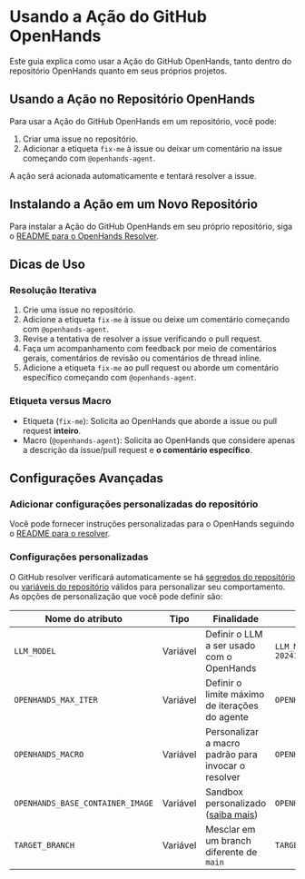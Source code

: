 # Usando a Ação do GitHub OpenHands

Este guia explica como usar a Ação do GitHub OpenHands, tanto dentro do repositório OpenHands quanto em seus próprios projetos.

## Usando a Ação no Repositório OpenHands

Para usar a Ação do GitHub OpenHands em um repositório, você pode:

1. Criar uma issue no repositório.
2. Adicionar a etiqueta `fix-me` à issue ou deixar um comentário na issue começando com `@openhands-agent`.

A ação será acionada automaticamente e tentará resolver a issue.

## Instalando a Ação em um Novo Repositório

Para instalar a Ação do GitHub OpenHands em seu próprio repositório, siga o [README para o OpenHands Resolver](https://github.com/All-Hands-AI/OpenHands/blob/main/openhands/resolver/README.md).

## Dicas de Uso

### Resolução Iterativa

1. Crie uma issue no repositório.
2. Adicione a etiqueta `fix-me` à issue ou deixe um comentário começando com `@openhands-agent`.
3. Revise a tentativa de resolver a issue verificando o pull request.
4. Faça um acompanhamento com feedback por meio de comentários gerais, comentários de revisão ou comentários de thread inline.
5. Adicione a etiqueta `fix-me` ao pull request ou aborde um comentário específico começando com `@openhands-agent`.

### Etiqueta versus Macro

- Etiqueta (`fix-me`): Solicita ao OpenHands que aborde a issue ou pull request **inteiro**.
- Macro (`@openhands-agent`): Solicita ao OpenHands que considere apenas a descrição da issue/pull request e **o comentário específico**.

## Configurações Avançadas

### Adicionar configurações personalizadas do repositório

Você pode fornecer instruções personalizadas para o OpenHands seguindo o [README para o resolver](https://github.com/All-Hands-AI/OpenHands/blob/main/openhands/resolver/README.md#providing-custom-instructions).

### Configurações personalizadas

O GitHub resolver verificará automaticamente se há [segredos do repositório](https://docs.github.com/en/actions/security-for-github-actions/security-guides/using-secrets-in-github-actions?tool=webui#creating-secrets-for-a-repository) ou [variáveis do repositório](https://docs.github.com/en/actions/writing-workflows/choosing-what-your-workflow-does/store-information-in-variables#creating-configuration-variables-for-a-repository) válidos para personalizar seu comportamento.
As opções de personalização que você pode definir são:

| **Nome do atributo**             | **Tipo** | **Finalidade**                                                                                       | **Exemplo**                                        |
| -------------------------------- | -------- | --------------------------------------------------------------------------------------------------- | -------------------------------------------------- |
| `LLM_MODEL`                      | Variável | Definir o LLM a ser usado com o OpenHands                                                           | `LLM_MODEL="anthropic/claude-3-5-sonnet-20241022"` |
| `OPENHANDS_MAX_ITER`             | Variável | Definir o limite máximo de iterações do agente                                                      | `OPENHANDS_MAX_ITER=10`                            |
| `OPENHANDS_MACRO`                | Variável | Personalizar a macro padrão para invocar o resolver                                                 | `OPENHANDS_MACRO=@resolveit`                       |
| `OPENHANDS_BASE_CONTAINER_IMAGE` | Variável | Sandbox personalizado ([saiba mais](https://docs.all-hands.dev/modules/usage/how-to/custom-sandbox-guide)) | `OPENHANDS_BASE_CONTAINER_IMAGE="custom_image"`    |
| `TARGET_BRANCH`                  | Variável | Mesclar em um branch diferente de `main`                                                            | `TARGET_BRANCH="dev"`                              |
